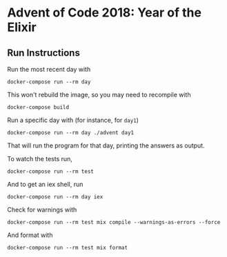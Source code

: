 # Advent of Code 2018: Year of the Elixir

## Run Instructions

Run the most recent day with

    docker-compose run --rm day

This won't rebuild the image, so you may need to recompile with

    docker-compose build

Run a specific day with (for instance, for `day1`)

    docker-compose run --rm day ./advent day1

That will run the program for that day, printing the answers as output.

To watch the tests run,

    docker-compose run --rm test

And to get an iex shell, run

    docker-compose run --rm day iex

Check for warnings with

    docker-compose run --rm test mix compile --warnings-as-errors --force

And format with

    docker-compose run --rm test mix format
